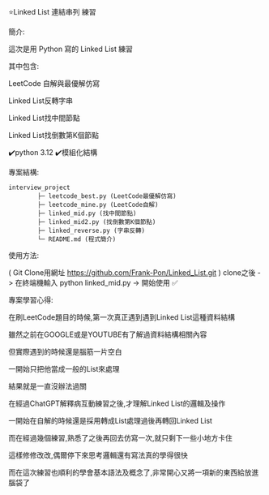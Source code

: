 ⭐Linked List 連結串列 練習

簡介:

這次是用 Python 寫的 Linked List 練習

其中包含:

LeetCode 自解與最優解仿寫

Linked List反轉字串

Linked List找中間節點

Linked List找倒數第K個節點


✔️python 3.12 ✔️模組化結構

專案結構:
```
interview_project
        ├─ leetcode_best.py (LeetCode最優解仿寫)
        ├─ leetcode_mine.py (LeetCode自解)
        ├─ linked_mid.py (找中間節點)
        ├─ linked_mid2.py (找倒數第K個節點)
        ├─ linked_reverse.py (字串反轉)
        └─ README.md (程式簡介)
```

使用方法:

( Git Clone用網址 https://github.com/Frank-Pon/Linked_List.git ) clone之後 ->  在終端機輸入 python linked_mid.py ->  開始使用 ✅

專案學習心得:

在刷LeetCode題目的時候,第一次真正遇到遇到Linked List這種資料結構

雖然之前在GOOGLE或是YOUTUBE有了解過資料結構相關內容

但實際遇到的時候還是腦筋一片空白

一開始只把他當成一般的List來處理

結果就是一直沒辦法過關

在經過ChatGPT解釋病互動練習之後,才理解Linked List的邏輯及操作

一開始在自解的時候還是採用轉成List處理過後再轉回Linked List

而在經過幾個練習,熟悉了之後再回去仿寫一次,就只剩下一些小地方卡住

這樣修修改改,偶爾停下來思考邏輯還有寫法真的學得很快

而在這次練習也順利的學會基本語法及概念了,非常開心又將一項新的東西給放進腦袋了